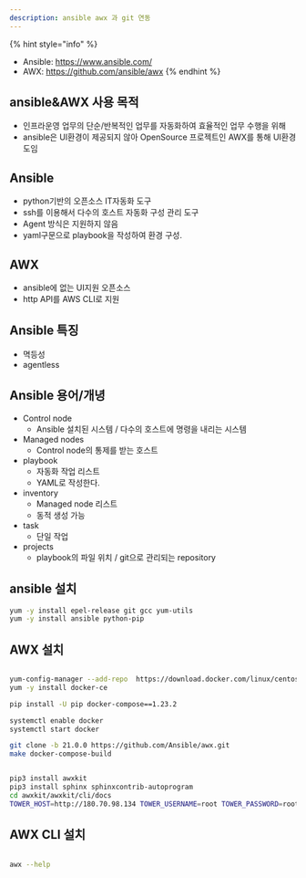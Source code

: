```yaml
---
description: ansible awx 과 git 연동
---
```


{% hint style="info" %}
- Ansible: <https://www.ansible.com/>
- AWX: <https://github.com/ansible/awx>
{% endhint %}

## ansible&AWX 사용 목적
- 인프라운영 업무의 단순/반복적인 업무를 자동화하여 효율적인 업무 수행을 위해
- ansible은 UI환경이 제공되지 않아 OpenSource 프로젝트인 AWX를 통해 UI환경 도임

## Ansible
- python기반의 오픈소스 IT자동화 도구
- ssh를 이용해서 다수의 호스트 자동화 구성 관리 도구
- Agent 방식은 지원하지 않음
- yaml구문으로 playbook을 작성하여 환경 구성.

## AWX
- ansible에 없는 UI지원 오픈소스
- http API를 AWS CLI로 지원

## Ansible 특징
- 멱등성
- agentless

## Ansible 용어/개녕
- Control node
  - Ansible 설치된 시스템 / 다수의 호스트에 명령을 내리는 시스템
- Managed nodes
  - Control node의 통제를 받는 호스트
- playbook
  - 자동화 작업 리스트
  - YAML로 작성한다.
- inventory
  - Managed node 리스트
  - 동적 생성 가능
- task
  - 단일 작업
- projects
  - playbook의 파일 위치 / git으로 관리되는 repository

## ansible 설치

```bash
yum -y install epel-release git gcc yum-utils
yum -y install ansible python-pip
```

## AWX 설치

```bash

yum-config-manager --add-repo  https://download.docker.com/linux/centos/docker-ce.repo
yum -y install docker-ce

pip install -U pip docker-compose==1.23.2

systemctl enable docker
systemctl start docker

git clone -b 21.0.0 https://github.com/Ansible/awx.git
make docker-compose-build


pip3 install awxkit
pip3 install sphinx sphinxcontrib-autoprogram
cd awxkit/awxkit/cli/docs
TOWER_HOST=http://180.70.98.134 TOWER_USERNAME=root TOWER_PASSWORD=root make clean html
```

## AWX CLI 설치

```bash

awx --help
```
